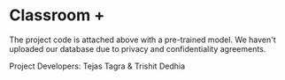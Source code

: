 # Classroom +

The project code is attached above with a pre-trained model. We haven't uploaded our database due to privacy and confidentiality agreements.

Project Developers: Tejas Tagra & Trishit Dedhia
